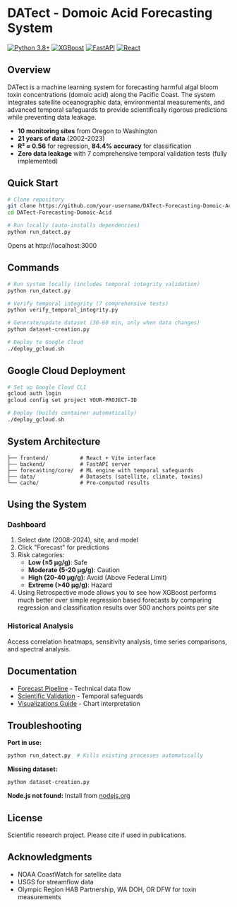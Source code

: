 # DATect - Domoic Acid Forecasting System

[![Python 3.8+](https://img.shields.io/badge/python-3.8+-blue.svg)](https://www.python.org/downloads/)
[![XGBoost](https://img.shields.io/badge/ML-XGBoost-green.svg)](https://xgboost.readthedocs.io/)
[![FastAPI](https://img.shields.io/badge/API-FastAPI-teal.svg)](https://fastapi.tiangolo.com/)
[![React](https://img.shields.io/badge/Frontend-React-blue.svg)](https://reactjs.org/)

## Overview

DATect is a machine learning system for forecasting harmful algal bloom toxin concentrations (domoic acid) along the Pacific Coast. The system integrates satellite oceanographic data, environmental measurements, and advanced temporal safeguards to provide scientifically rigorous predictions while preventing data leakage.

- **10 monitoring sites** from Oregon to Washington
- **21 years of data** (2002-2023)
- **R² ≈ 0.56** for regression, **84.4% accuracy** for classification
- **Zero data leakage** with 7 comprehensive temporal validation tests (fully implemented)

## Quick Start

```bash
# Clone repository
git clone https://github.com/your-username/DATect-Forecasting-Domoic-Acid.git
cd DATect-Forecasting-Domoic-Acid

# Run locally (auto-installs dependencies)
python run_datect.py
```

Opens at http://localhost:3000

## Commands

```bash
# Run system locally (includes temporal integrity validation)
python run_datect.py

# Verify temporal integrity (7 comprehensive tests)
python verify_temporal_integrity.py

# Generate/update dataset (30-60 min, only when data changes)
python dataset-creation.py

# Deploy to Google Cloud
./deploy_gcloud.sh
```

## Google Cloud Deployment

```bash
# Set up Google Cloud CLI
gcloud auth login
gcloud config set project YOUR-PROJECT-ID

# Deploy (builds container automatically)
./deploy_gcloud.sh
```

## System Architecture

```
├── frontend/          # React + Vite interface
├── backend/           # FastAPI server
├── forecasting/core/  # ML engine with temporal safeguards
├── data/              # Datasets (satellite, climate, toxins)
└── cache/             # Pre-computed results
```

## Using the System

### Dashboard
1. Select date (2008-2024), site, and model
2. Click "Forecast" for predictions
3. Risk categories:
   - **Low (≤5 μg/g)**: Safe
   - **Moderate (5-20 μg/g)**: Caution
   - **High (20-40 μg/g)**: Avoid (Above Federal Limit)
   - **Extreme (>40 μg/g)**: Hazard
4. Using Retrospective mode allows you to see how XGBoost performs much better over simple regression based forecasts by comparing regression and classification results over 500 anchors points per site

### Historical Analysis
Access correlation heatmaps, sensitivity analysis, time series comparisons, and spectral analysis.

## Documentation

- [Forecast Pipeline](docs/FORECAST_PIPELINE.md) - Technical data flow
- [Scientific Validation](docs/SCIENTIFIC_VALIDATION.md) - Temporal safeguards
- [Visualizations Guide](docs/VISUALIZATIONS_GUIDE.md) - Chart interpretation

## Troubleshooting

**Port in use:**
```bash
python run_datect.py  # Kills existing processes automatically
```

**Missing dataset:**
```bash
python dataset-creation.py
```

**Node.js not found:**
Install from [nodejs.org](https://nodejs.org/)

## License

Scientific research project. Please cite if used in publications.

## Acknowledgments

- NOAA CoastWatch for satellite data
- USGS for streamflow data
- Olympic Region HAB Partnership, WA DOH, OR DFW for toxin measurements